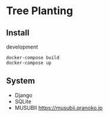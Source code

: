 # Tree Planting

## Install


development

```
docker-compose build
docker-compose up
```


## System

- Django
- SQLite
- MUSUBII https://musubii.qranoko.jp
